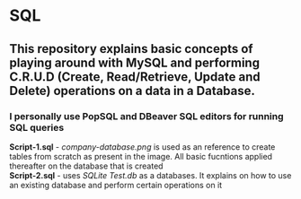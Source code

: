 # SQL
## This repository explains basic concepts of playing around with MySQL and performing C.R.U.D (Create, Read/Retrieve, Update and Delete) operations on a data in a Database.
### I personally use PopSQL and DBeaver SQL editors for running SQL queries <br>
<b>Script-1.sql</b> - <em>company-database.png</em> is used as an reference to create tables from scratch as present in the image. All basic fucntions applied thereafter on the database that is created<br>
<b>Script-2.sql</b> - uses <em>SQLite Test.db</em> as a databases. It explains on how to use an existing database and perform certain operations on it
